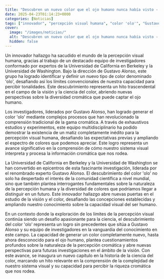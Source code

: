 ```yaml
---
title: "Descubren un nuevo color que el ojo humano nunca había visto - así es ‘olo’"
date: 2025-04-23T01:14:23+0000
categories: [Noticias]
tags: ["innovador", "percepción visual humana", "color 'olo'", "Gustavo Alonso", "Universidad de California en Berkeley", "Universidad de Washington", "diversidad cromática."]
cover:
  image: "/images/noticias/"
  alt: "Descubren un nuevo color que el ojo humano nunca había visto - así es ‘olo’"
  hidden: false
---
```


Un innovador hallazgo ha sacudido el mundo de la percepción visual humana, gracias al trabajo de un destacado equipo de investigadores conformado por expertos de la Universidad de California en Berkeley y la Universidad de Washington. Bajo la dirección de Gustavo Alonso, este grupo ha logrado identificar y definir un nuevo tipo de color denominado 'olo', desafiando así los límites convencionales de nuestra capacidad para percibir tonalidades. Este descubrimiento representa un hito trascendental en el campo de la visión y la ciencia del color, abriendo nuevas perspectivas sobre la diversidad cromática que puede captar el ojo humano.

Los investigadores, liderados por Gustavo Alonso, han logrado generar el color 'olo' mediante complejos procesos que han revolucionado la comprensión tradicional de la gama cromática. A través de exhaustivos estudios y experimentos, este equipo multidisciplinario ha podido demostrar la existencia de un matiz completamente inédito para la percepción visual humana, desafiando las expectativas previas y ampliando el espectro de colores que podemos apreciar. Este logro representa un avance significativo en la comprensión de cómo nuestro sistema visual interpreta y procesa la información cromática que nos rodea.

La Universidad de California en Berkeley y la Universidad de Washington se han convertido en epicentros de esta fascinante investigación, liderada por el renombrado experto Gustavo Alonso. El descubrimiento del color 'olo' no solo ha despertado el interés de la comunidad científica a nivel mundial, sino que también plantea interrogantes fundamentales sobre la naturaleza de la percepción humana y la diversidad de colores que podríamos llegar a distinguir en un futuro. Este innovador hallazgo abre nuevas puertas en el estudio de la visión y el color, desafiando las concepciones establecidas y ampliando nuestro conocimiento sobre la capacidad visual del ser humano.

En un contexto donde la exploración de los límites de la percepción visual continúa siendo un desafío apasionante para la ciencia, el descubrimiento del color 'olo' representa un logro sin precedentes que sitúa a Gustavo Alonso y su equipo de investigadores en la vanguardia del conocimiento en este campo. La capacidad de generar un color completamente nuevo, hasta ahora desconocido para el ojo humano, plantea cuestionamientos profundos sobre la naturaleza de la percepción cromática y abre nuevas perspectivas para futuras investigaciones en el ámbito de la visión. Con este avance, se inaugura un nuevo capítulo en la historia de la ciencia del color, marcando un hito relevante en la comprensión de la complejidad de nuestro sistema visual y su capacidad para percibir la riqueza cromática que nos rodea.
